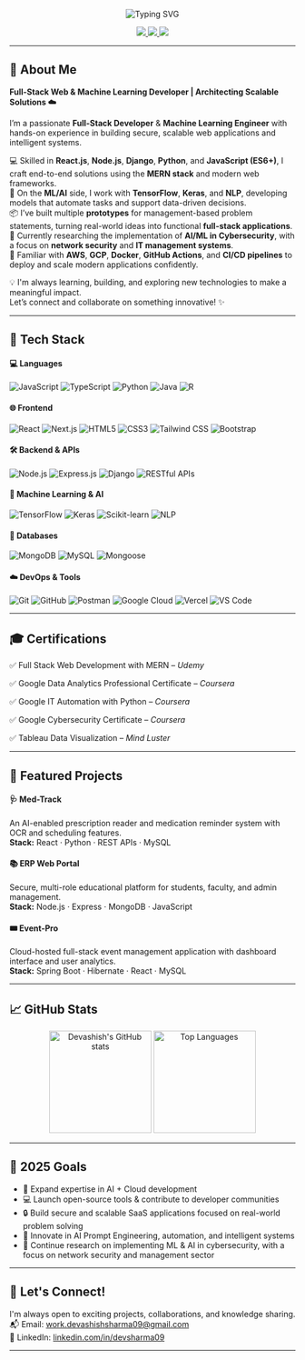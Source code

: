 <p align="center">
  <img src="https://readme-typing-svg.herokuapp.com?font=Fira+Code&size=24&duration=3000&pause=1000&center=true&vCenter=true&width=750&lines=Hi+there%2C+I'm+Devashish+Sharma;ML+Engineer+%26+Web+Developer;Passionate+about+AI%2C+Cloud+%26+Security;Building+Intelligent+Web+Applications" alt="Typing SVG" />
</p>

<p align="center">
  <a href="https://www.linkedin.com/in/devsharma09/" target="_blank">
    <img src="https://img.shields.io/badge/Connect%20on-LinkedIn-0077B5?style=for-the-badge&logo=linkedin&logoColor=white" />
  </a>
  <a href="mailto:work.devashishsharma09@gmail.com" target="_blank">
    <img src="https://img.shields.io/badge/Email-Me-D14836?style=for-the-badge&logo=gmail&logoColor=white" />
  </a>
  <a href="https://github.com/DevSharma03" target="_blank">
    <img src="https://img.shields.io/badge/Follow-Me-181717?style=for-the-badge&logo=github&logoColor=white" />
  </a>
</p>

---

## 🚀 About Me

**Full-Stack Web & Machine Learning Developer | Architecting Scalable Solutions ☁️** 

I’m a passionate **Full-Stack Developer** & **Machine Learning Engineer** with hands-on experience in building secure, scalable web applications and intelligent systems.

💻 Skilled in **React.js**, **Node.js**, **Django**, **Python**, and **JavaScript (ES6+)**, I craft end-to-end solutions using the **MERN stack** and modern web frameworks.  
🧠 On the **ML/AI** side, I work with **TensorFlow**, **Keras**, and **NLP**, developing models that automate tasks and support data-driven decisions.  
📦 I’ve built multiple **prototypes** for management-based problem statements, turning real-world ideas into functional **full-stack applications**.  
🔐 Currently researching the implementation of **AI/ML in Cybersecurity**, with a focus on **network security** and **IT management systems**.  
🚀 Familiar with **AWS**, **GCP**, **Docker**, **GitHub Actions**, and **CI/CD pipelines** to deploy and scale modern applications confidently.

💡 I'm always learning, building, and exploring new technologies to make a meaningful impact.  
Let’s connect and collaborate on something innovative! ✨


---

## 🧰 Tech Stack

#### 💻 Languages  
![JavaScript](https://img.shields.io/badge/JavaScript-F7DF1E?style=for-the-badge&logo=javascript&logoColor=black)
![TypeScript](https://img.shields.io/badge/TypeScript-3178C6?style=for-the-badge&logo=typescript&logoColor=white)
![Python](https://img.shields.io/badge/Python-3776AB?style=for-the-badge&logo=python&logoColor=white)
![Java](https://img.shields.io/badge/Java-ED8B00?style=for-the-badge&logo=openjdk&logoColor=white)
![R](https://img.shields.io/badge/R-276DC3?style=for-the-badge&logo=r&logoColor=white)


#### 🌐 Frontend  
![React](https://img.shields.io/badge/React-20232A?style=for-the-badge&logo=react&logoColor=61DAFB)
![Next.js](https://img.shields.io/badge/Next.js-000000?style=for-the-badge&logo=nextdotjs&logoColor=white)
![HTML5](https://img.shields.io/badge/HTML5-E34F26?style=for-the-badge&logo=html5&logoColor=white)
![CSS3](https://img.shields.io/badge/CSS3-1572B6?style=for-the-badge&logo=css3&logoColor=white)
![Tailwind CSS](https://img.shields.io/badge/Tailwind_CSS-38B2AC?style=for-the-badge&logo=tailwind-css&logoColor=white)
![Bootstrap](https://img.shields.io/badge/Bootstrap-563D7C?style=for-the-badge&logo=bootstrap&logoColor=white)


#### 🛠 Backend & APIs  
![Node.js](https://img.shields.io/badge/Node.js-339933?style=for-the-badge&logo=nodedotjs&logoColor=white)
![Express.js](https://img.shields.io/badge/Express.js-000000?style=for-the-badge&logo=express&logoColor=white)
![Django](https://img.shields.io/badge/Django-092E20?style=for-the-badge&logo=django&logoColor=white)
![RESTful APIs](https://img.shields.io/badge/REST_API-000000?style=for-the-badge&logo=fastapi&logoColor=white)


#### 🧠 Machine Learning & AI  
![TensorFlow](https://img.shields.io/badge/TensorFlow-FF6F00?style=for-the-badge&logo=tensorflow&logoColor=white)
![Keras](https://img.shields.io/badge/Keras-D00000?style=for-the-badge&logo=keras&logoColor=white)
![Scikit-learn](https://img.shields.io/badge/Scikit--learn-F7931E?style=for-the-badge&logo=scikit-learn&logoColor=white)
![NLP](https://img.shields.io/badge/NLP-2C8EBB?style=for-the-badge&logo=spacy&logoColor=white)


#### 🧱 Databases  
![MongoDB](https://img.shields.io/badge/MongoDB-4EA94B?style=for-the-badge&logo=mongodb&logoColor=white)
![MySQL](https://img.shields.io/badge/MySQL-00758F?style=for-the-badge&logo=mysql&logoColor=white)
![Mongoose](https://img.shields.io/badge/Mongoose-880000?style=for-the-badge&logo=redhat&logoColor=white)


#### ☁️ DevOps & Tools  
![Git](https://img.shields.io/badge/Git-F05032?style=for-the-badge&logo=git&logoColor=white)
![GitHub](https://img.shields.io/badge/GitHub-181717?style=for-the-badge&logo=github&logoColor=white)
![Postman](https://img.shields.io/badge/Postman-FF6C37?style=for-the-badge&logo=postman&logoColor=white)
![Google Cloud](https://img.shields.io/badge/GCP-4285F4?style=for-the-badge&logo=google-cloud&logoColor=white)
![Vercel](https://img.shields.io/badge/Vercel-000000?style=for-the-badge&logo=vercel&logoColor=white)
![VS Code](https://img.shields.io/badge/VS_Code-007ACC?style=for-the-badge&logo=visual-studio-code&logoColor=white)


---

## 🎓 Certifications

✅ Full Stack Web Development with MERN – *Udemy*

✅ Google Data Analytics Professional Certificate – *Coursera*

✅ Google IT Automation with Python – *Coursera*

✅ Google Cybersecurity Certificate – *Coursera*

✅ Tableau Data Visualization – *Mind Luster*

---

## 🧪 Featured Projects

#### 🩺 **Med-Track**
An AI-enabled prescription reader and medication reminder system with OCR and scheduling features.  
**Stack:** React · Python · REST APIs · MySQL  

#### 📚 **ERP Web Portal**
Secure, multi-role educational platform for students, faculty, and admin management.  
**Stack:** Node.js · Express · MongoDB · JavaScript  

#### 🎟 **Event-Pro**
Cloud-hosted full-stack event management application with dashboard interface and user analytics.  
**Stack:** Spring Boot · Hibernate · React · MySQL  

---

## 📈 GitHub Stats

<p align="center"> <img src="https://github-readme-stats.vercel.app/api?username=DevSharma03&show_icons=true&theme=radical&hide_border=true&border_radius=10" height="180" alt="Devashish's GitHub stats"/> <img src="https://github-readme-stats.vercel.app/api/top-langs/?username=DevSharma03&layout=compact&theme=radical&hide_border=true&border_radius=10" height="180" alt="Top Languages"/> </p>

---

## 🎯 2025 Goals

- 🧠 Expand expertise in AI + Cloud development  
- 💻 Launch open-source tools & contribute to developer communities  
- 🔒 Build secure and scalable SaaS applications focused on real-world problem solving
- 🤖 Innovate in AI Prompt Engineering, automation, and intelligent systems
- 🧪 Continue research on implementing ML & AI in cybersecurity, with a focus on network security and management sector

---

## 🤝 Let's Connect!

I'm always open to exciting projects, collaborations, and knowledge sharing.  
📬 Email: [work.devashishsharma09@gmail.com](mailto:work.devashishsharma09@gmail.com)  
🔗 LinkedIn: [linkedin.com/in/devsharma09](https://linkedin.com/in/devsharma09)

---


